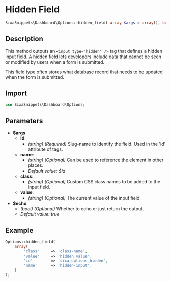 # Hidden Field

```php
SixaSnippets\Dashboard\Options::hidden_field( array $args = array(), bool $echo = true );
```

## Description

This method outputs an `<input type="hidden" />` tag that defines a hidden input field. A hidden field lets developers include data that cannot be seen or modified by users when a form is submitted.

This field type often stores what database record that needs to be updated when the form is submitted.

## Import

```php 
use SixaSnippets\Dashboard\Options;
```

## Parameters

- **$args**
    - **id**:
        - *(string) (Required)* Slug-name to identify the field. Used in the 'id' attribute of tags.
    - **name**:
        - *(string) (Optional)* Can be used to reference the element in other places.
        - *Default value: $id*
    - **class**:
        - *(string) (Optional)* Custom CSS class names to be added to the input field.
    - **value**:
        - *(string) (Optional)* The current value of the input field.
- **$echo**
    - *(bool) (Optional)* Whether to echo or just return the output.
    - *Default value: true*

## Example

```php
Options::hidden_field(
	array(
		'class'     => 'class-name',
		'value'     => 'hidden value',
		'id'        => 'sixa_options_hidden',
		'name'      => 'hidden-input',
	)
);
```